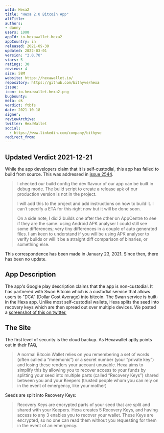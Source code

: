 ```yaml
---
wsId: Hexa2
title: "Hexa 2.0 Bitcoin App"
altTitle: 
authors:
- danny
users: 1000
appId: io.hexawallet.hexa2
appCountry: in
released: 2021-09-30
updated: 2022-03-01
version: "2.0.70"
stars: 5
ratings: 30
reviews: 4
size: 58M
website: https://hexawallet.io/
repository: https://github.com/bithyve/hexa
issue: 
icon: io.hexawallet.hexa2.png
bugbounty: 
meta: ok
verdict: ftbfs
date: 2021-10-18
signer: 
reviewArchive:
twitter: HexaWallet
social:
  - https://www.linkedin.com/company/bithyve
redirect_from:
---
```


## Updated Verdict 2021-12-21

While the app developers claim that it is self-custodial, this app has failed to build from source. This was addressed in [issue 2544](https://github.com/bithyve/hexa/issues/2544).

> I checked our build config the dev flavour of our app can be built in debug mode. The build script to create a release apk of our production version is not in the project.
>
> I will add this to the project and add instructions on how to build it. I can’t specify a ETA for this right now but it will be done soon.
>
> On a side note, I did 2 builds one after the other on AppCentre to see if they are the same. using Android APK analyser I could still see some differences; very tiny differences in a couple of auto generated files. I am keen to understand if you will be using APK analyser to verify builds or will it be a straight diff comparison of binaries, or something else.

This correspondence has been made in January 23, 2021. Since then, there has been no update.

## App Description

The app's Google play description claims that the app is non-custodial. It has partnered with Swan Bitcoin which is a custodial service that allows users to "DCA" (Dollar Cost Average) into bitcoin. The Swan service is built-in the Hexa app. Unlike most self-custodial wallets, Hexa splits the seed into recovery keys which are then spread out over multiple devices. We posted a [screenshot of this on twitter.](https://twitter.com/BitcoinWalletz/status/1472114001916010501)

## The Site
The first level of security is the cloud backup. As Hexawallet aptly points out in their [FAQ](https://hexawallet.io/faq/),

> A normal Bitcoin Wallet relies on you remembering a set of words (often called a “mnemonic”) or a secret number (your “private key”) and losing these renders your account unusable. Hexa aims to simplify this by allowing you to recover access to your funds by splitting your seed into multiple parts (called “Recovery Keys”) shared between you and your Keepers (trusted people whom you can rely on in the event of emergency, like your mother)

Seeds are split into Recovery Keys:

> Recovery Keys are encrypted parts of your seed that are split and shared with your Keepers. Hexa creates 5 Recovery Keys, and having access to any 3 enables you to recover your wallet. These Keys are encrypted, so no one can read them without you requesting for them in the event of an emergency.




